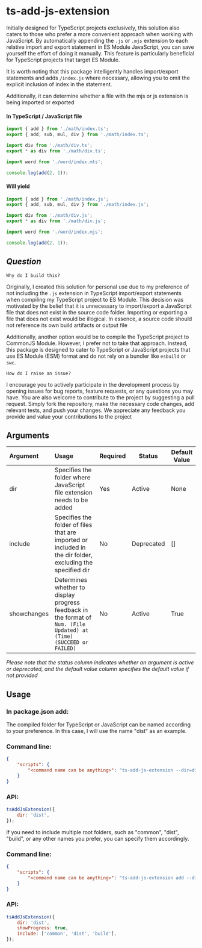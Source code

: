 # **ts-add-js-extension**

Initially designed for TypeScript projects exclusively, this solution also caters to those who prefer a more convenient approach when working with JavaScript.
By automatically appending the `.js` or `.mjs` extension to each relative import and export statement in ES Module JavaScript, you can save yourself the effort of doing it manually.
This feature is particularly beneficial for TypeScript projects that target ES Module.

It is worth noting that this package intelligently handles import/export statements and adds `/index.js` where necessary,
allowing you to omit the explicit inclusion of index in the statement.

Additionally, it can determine whether a file with the mjs or js extension is being imported or exported

#### In TypeScript / JavaScript file

```ts
import { add } from './math/index.ts';
export { add, sub, mul, div } from './math/index.ts';

import div from './math/div.ts';
export * as div from './math/div.ts';

import word from './word/index.mts';

console.log(add(2, 1));
```

#### Will yield

```ts
import { add } from './math/index.js';
export { add, sub, mul, div } from './math/index.js';

import div from './math/div.js';
export * as div from './math/div.js';

import word from './word/index.mjs';

console.log(add(2, 1));
```

## **_Question_**

`Why do I build this?`

Originally, I created this solution for personal use due to my preference of not including the `.js` extension in TypeScript import/export statements when compiling my TypeScript project to ES Module.
This decision was motivated by the belief that it is unnecessary to import/export a JavaScript file that does not exist in the source code folder.
Importing or exporting a file that does not exist would be illogical.
In essence, a source code should not reference its own build artifacts or output file

Additionally, another option would be to compile the TypeScript project to CommonJS Module.
However, I prefer not to take that approach.
Instead, this package is designed to cater to TypeScript or JavaScript projects that use ES Module (ESM) format and do not rely on a bundler like `esbuild` or `swc`.

`How do I raise an issue?`

I encourage you to actively participate in the development process by opening issues for bug reports, feature requests, or any questions you may have.
You are also welcome to contribute to the project by suggesting a pull request.
Simply fork the repository, make the necessary code changes, add relevant tests, and push your changes.
We appreciate any feedback you provide and value your contributions to the project

## Arguments

| Argument    | Usage                                                                                                                | Required | Status     | Default Value |
| :---------- | :------------------------------------------------------------------------------------------------------------------- | :------- | ---------- | ------------- |
| dir         | Specifies the folder where JavaScript file extension needs to be added                                               | Yes      | Active     | None          |
| include     | Specifies the folder of files that are imported or included in the dir folder, excluding the specified dir           | No       | Deprecated | []            |
| showchanges | Determines whether to display progress feedback in the format of `Num. (File Updated) at (Time) (SUCCEED or FAILED)` | No       | Active     | True          |

_Please note that the status column indicates whether an argument is active or deprecated, and the default value column specifies the default value if not provided_

## Usage

### In package.json add:

The compiled folder for TypeScript or JavaScript can be named according to your preference. In this case, I will use the name "dist" as an example.

### Command line:

```json
{
    "scripts": {
        "<command name can be anything>": "ts-add-js-extension --dir=dist"
    }
}
```

### API:

```js
tsAddJsExtension({
    dir: 'dist',
});
```

If you need to include multiple root folders, such as "common", "dist", "build", or any other names you prefer, you can specify them accordingly.

### Command line:

```json
{
    "scripts": {
        "<command name can be anything>": "ts-add-js-extension add --dir=dist --include=common dist build --showchanges=true"
    }
}
```

### API:

```js
tsAddJsExtension({
    dir: 'dist',
    showProgress: true,
    include: ['common', 'dist', 'build'],
});
```

